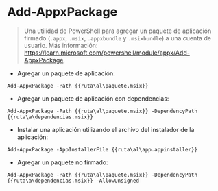 # Add-AppxPackage

> Una utilidad de PowerShell para agregar un paquete de aplicación firmado (`.appx`, `.msix`, `.appxbundle` y `.msixbundle`) a una cuenta de usuario.
> Más información: <https://learn.microsoft.com/powershell/module/appx/Add-AppxPackage>.

- Agregar un paquete de aplicación:

`Add-AppxPackage -Path {{ruta\al\paquete.msix}}`

- Agregar un paquete de aplicación con dependencias:

`Add-AppxPackage -Path {{ruta\al\paquete.msix}} -DependencyPath {{ruta\a\dependencias.msix}}`

- Instalar una aplicación utilizando el archivo del instalador de la aplicación:

`Add-AppxPackage -AppInstallerFile {{ruta\al\app.appinstaller}}`

- Agregar un paquete no firmado:

`Add-AppxPackage -Path {{ruta\al\paquete.msix}} -DependencyPath {{ruta\a\dependencias.msix}} -AllowUnsigned`
